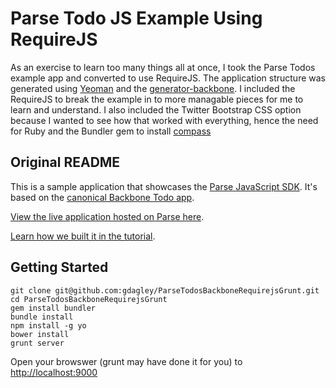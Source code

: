 # Parse Todo JS Example Using RequireJS

As an exercise to learn too many things all at once, I took the Parse Todos example app and converted to use RequireJS.  The application structure was generated using [Yeoman](http://yeoman.io/) and the [generator-backbone](https://github.com/yeoman/generator-backbone).  I included the RequireJS to break the example in to more managable pieces for me to learn and understand.  I also included the Twitter Bootstrap CSS option because I wanted to see how that worked with everything, hence the need for Ruby and the Bundler gem to install [compass](http://compass-style.org/)


## Original README

This is a sample application that showcases the [Parse JavaScript SDK](https://www.parse.com/docs/js_guide). It's based on the [canonical Backbone Todo app](http://addyosmani.github.com/todomvc/).

[View the live application hosted on Parse here](http://todolist.parseapp.com).

[Learn how we built it in the tutorial](https://parse.com/tutorials/todo-app-with-javascript).

## Getting Started

    git clone git@github.com:gdagley/ParseTodosBackboneRequirejsGrunt.git
    cd ParseTodosBackboneRequirejsGrunt
    gem install bundler
    bundle install
    npm install -g yo
    bower install
    grunt server

Open your browswer (grunt may have done it for you) to [http://localhost:9000](http://localhost:9000)
